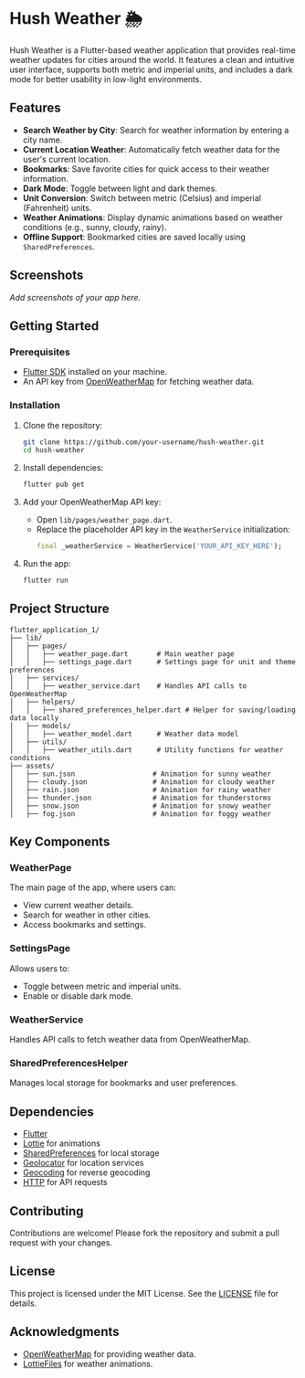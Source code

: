 # Hush Weather 🌦️

Hush Weather is a Flutter-based weather application that provides real-time weather updates for cities around the world. It features a clean and intuitive user interface, supports both metric and imperial units, and includes a dark mode for better usability in low-light environments.

## Features

- **Search Weather by City**: Search for weather information by entering a city name.
- **Current Location Weather**: Automatically fetch weather data for the user's current location.
- **Bookmarks**: Save favorite cities for quick access to their weather information.
- **Dark Mode**: Toggle between light and dark themes.
- **Unit Conversion**: Switch between metric (Celsius) and imperial (Fahrenheit) units.
- **Weather Animations**: Display dynamic animations based on weather conditions (e.g., sunny, cloudy, rainy).
- **Offline Support**: Bookmarked cities are saved locally using `SharedPreferences`.

## Screenshots

*Add screenshots of your app here.*

## Getting Started

### Prerequisites

- [Flutter SDK](https://flutter.dev/docs/get-started/install) installed on your machine.
- An API key from [OpenWeatherMap](https://openweathermap.org/api) for fetching weather data.

### Installation

1. Clone the repository:
   ```bash
   git clone https://github.com/your-username/hush-weather.git
   cd hush-weather
   ```

2. Install dependencies:
   ```bash
   flutter pub get
   ```

3. Add your OpenWeatherMap API key:
   - Open `lib/pages/weather_page.dart`.
   - Replace the placeholder API key in the `WeatherService` initialization:
     ```dart
     final _weatherService = WeatherService('YOUR_API_KEY_HERE');
     ```

4. Run the app:
   ```bash
   flutter run
   ```

## Project Structure

```
flutter_application_1/
├── lib/
│   ├── pages/
│   │   ├── weather_page.dart       # Main weather page
│   │   ├── settings_page.dart      # Settings page for unit and theme preferences
│   ├── services/
│   │   ├── weather_service.dart    # Handles API calls to OpenWeatherMap
│   ├── helpers/
│   │   ├── shared_preferences_helper.dart # Helper for saving/loading data locally
│   ├── models/
│   │   ├── weather_model.dart      # Weather data model
│   ├── utils/
│   │   ├── weather_utils.dart      # Utility functions for weather conditions
├── assets/
│   ├── sun.json                   # Animation for sunny weather
│   ├── cloudy.json                # Animation for cloudy weather
│   ├── rain.json                  # Animation for rainy weather
│   ├── thunder.json               # Animation for thunderstorms
│   ├── snow.json                  # Animation for snowy weather
│   ├── fog.json                   # Animation for foggy weather
```

## Key Components

### WeatherPage
The main page of the app, where users can:
- View current weather details.
- Search for weather in other cities.
- Access bookmarks and settings.

### SettingsPage
Allows users to:
- Toggle between metric and imperial units.
- Enable or disable dark mode.

### WeatherService
Handles API calls to fetch weather data from OpenWeatherMap.

### SharedPreferencesHelper
Manages local storage for bookmarks and user preferences.

## Dependencies

- [Flutter](https://flutter.dev/)
- [Lottie](https://pub.dev/packages/lottie) for animations
- [SharedPreferences](https://pub.dev/packages/shared_preferences) for local storage
- [Geolocator](https://pub.dev/packages/geolocator) for location services
- [Geocoding](https://pub.dev/packages/geocoding) for reverse geocoding
- [HTTP](https://pub.dev/packages/http) for API requests

## Contributing

Contributions are welcome! Please fork the repository and submit a pull request with your changes.

## License

This project is licensed under the MIT License. See the [LICENSE](LICENSE) file for details.

## Acknowledgments

- [OpenWeatherMap](https://openweathermap.org/) for providing weather data.
- [LottieFiles](https://lottiefiles.com/) for weather animations.
